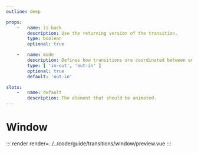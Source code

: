 ```yaml
---
outline: deep

props:
    -   name: is-back
        description: Use the returning version of the transition.
        type: boolean
        optional: true

    -   name: mode
        description: Defines how transitions are coordinated between entering and leaving elements.
        type: [ 'in-out', 'out-in' ]
        optional: true
        default: 'out-in'

slots:
    -   name: default
        description: The element that should be animated.
---
```


# Window

::: render
render=../../code/guide/transitions/window/preview.vue
:::

<FrontmatterDocs/>
